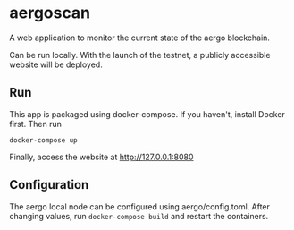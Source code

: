 # aergoscan

A web application to monitor the current state of the aergo blockchain.

Can be run locally. With the launch of the testnet, a publicly accessible website will be deployed.

## Run

This app is packaged using docker-compose. If you haven't, install Docker first. Then run

    docker-compose up

Finally, access the website at http://127.0.0.1:8080

## Configuration

The aergo local node can be configured using aergo/config.toml. After changing values, run `docker-compose build` and restart the containers.

